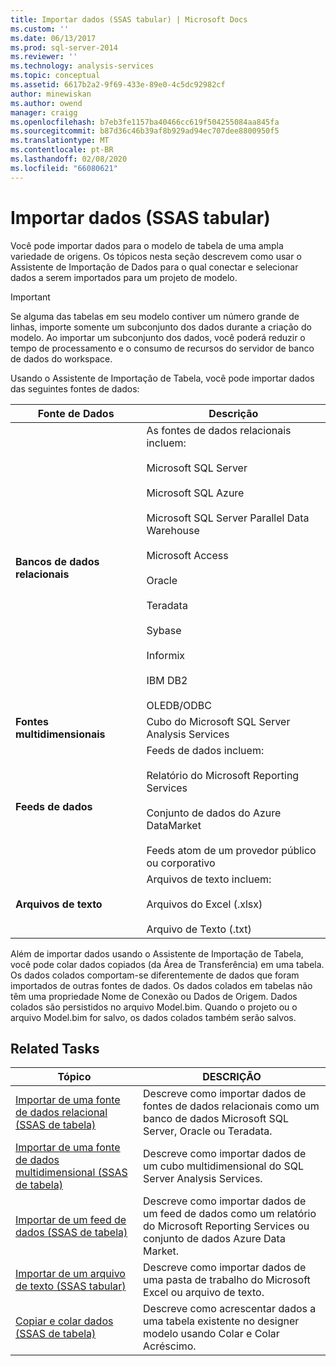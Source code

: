 ```yaml
---
title: Importar dados (SSAS tabular) | Microsoft Docs
ms.custom: ''
ms.date: 06/13/2017
ms.prod: sql-server-2014
ms.reviewer: ''
ms.technology: analysis-services
ms.topic: conceptual
ms.assetid: 6617b2a2-9f69-433e-89e0-4c5dc92982cf
author: minewiskan
ms.author: owend
manager: craigg
ms.openlocfilehash: b7eb3fe1157ba40466cc619f504255084aa845fa
ms.sourcegitcommit: b87d36c46b39af8b929ad94ec707dee8800950f5
ms.translationtype: MT
ms.contentlocale: pt-BR
ms.lasthandoff: 02/08/2020
ms.locfileid: "66080621"
---
```

# <a name="import-data-ssas-tabular"></a>Importar dados (SSAS tabular)
  Você pode importar dados para o modelo de tabela de uma ampla variedade de origens. Os tópicos nesta seção descrevem como usar o Assistente de Importação de Dados para o qual conectar e selecionar dados a serem importados para um projeto de modelo.  
  
> [!IMPORTANT]  
>  Se alguma das tabelas em seu modelo contiver um número grande de linhas, importe somente um subconjunto dos dados durante a criação do modelo. Ao importar um subconjunto dos dados, você poderá reduzir o tempo de processamento e o consumo de recursos do servidor de banco de dados do workspace.  
  
 Usando o Assistente de Importação de Tabela, você pode importar dados das seguintes fontes de dados:  
  
|**Fonte de Dados**|**Descrição**|  
|---------------------|---------------------|  
|**Bancos de dados relacionais**|As fontes de dados relacionais incluem:<br /><br /> Microsoft SQL Server<br /><br /> Microsoft SQL Azure<br /><br /> Microsoft SQL Server Parallel Data Warehouse<br /><br /> Microsoft Access<br /><br /> Oracle<br /><br /> Teradata<br /><br /> Sybase<br /><br /> Informix<br /><br /> IBM DB2<br /><br /> OLEDB/ODBC|  
|**Fontes multidimensionais**|Cubo do Microsoft SQL Server Analysis Services|  
|**Feeds de dados**|Feeds de dados incluem:<br /><br /> Relatório do Microsoft Reporting Services<br /><br /> Conjunto de dados do Azure DataMarket<br /><br /> Feeds atom de um provedor público ou corporativo|  
|**Arquivos de texto**|Arquivos de texto incluem:<br /><br /> Arquivos do Excel (.xlsx)<br /><br /> Arquivo de Texto (.txt)|  
  
 Além de importar dados usando o Assistente de Importação de Tabela, você pode colar dados copiados (da Área de Transferência) em uma tabela. Os dados colados comportam-se diferentemente de dados que foram importados de outras fontes de dados. Os dados colados em tabelas não têm uma propriedade Nome de Conexão ou Dados de Origem. Dados colados são persistidos no arquivo Model.bim. Quando o projeto ou o arquivo Model.bim for salvo, os dados colados também serão salvos.  
  
## <a name="related-tasks"></a>Related Tasks  
  
|Tópico|DESCRIÇÃO|  
|-----------|-----------------|  
|[Importar de uma fonte de dados relacional &#40;SSAS de tabela&#41;](import-from-a-relational-data-source-ssas-tabular.md)|Descreve como importar dados de fontes de dados relacionais como um banco de dados Microsoft SQL Server, Oracle ou Teradata.|  
|[Importar de uma fonte de dados multidimensional &#40;SSAS de tabela&#41;](import-from-a-multidimensional-data-source-ssas-tabular.md)|Descreve como importar dados de um cubo multidimensional do SQL Server Analysis Services.|  
|[Importar de um feed de dados &#40;SSAS de tabela&#41;](import-from-a-data-feed-ssas-tabular.md)|Descreve como importar dados de um feed de dados como um relatório do Microsoft Reporting Services ou conjunto de dados Azure Data Market.|  
|[Importar de um arquivo de texto &#40;SSAS tabular&#41;](import-from-a-text-file-ssas-tabular.md)|Descreve como importar dados de uma pasta de trabalho do Microsoft Excel ou arquivo de texto.|  
|[Copiar e colar dados &#40;SSAS de tabela&#41;](copy-and-paste-data-ssas-tabular.md)|Descreve como acrescentar dados a uma tabela existente no designer modelo usando Colar e Colar Acréscimo.|  
  
  
